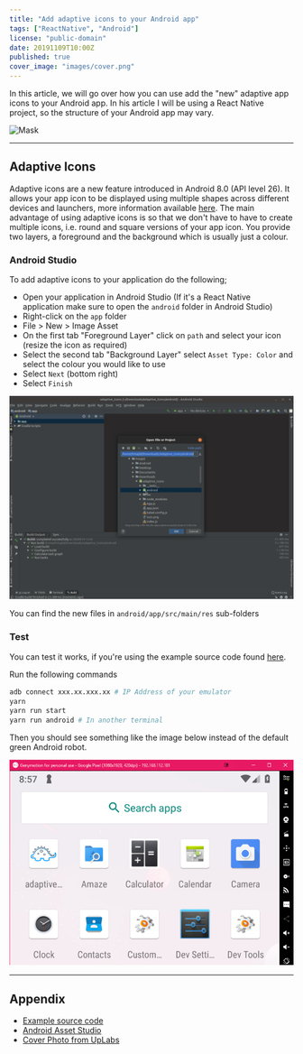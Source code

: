 ```yaml
---
title: "Add adaptive icons to your Android app"
tags: ["ReactNative", "Android"]
license: "public-domain"
date: 20191109T10:00Z
published: true
cover_image: "images/cover.png"
---
```


In this article, we will go over how you can use add the "new" adaptive app icons to your Android app.
In his article I will be using a React Native project, so the structure of your Android app may vary.

![Mask](https://developer.android.com/guide/practices/ui_guidelines/images/NB_Icon_Mask_Shapes_Ext_02.gif)

---

## Adaptive Icons

Adaptive icons are a new feature introduced in Android 8.0 (API level 26). It allows your app icon
to be displayed using multiple shapes across different devices and launchers, more
information available [here](https://developer.android.com/guide/practices/ui_guidelines/icon_design_adaptive).
The main advantage of using adaptive icons is so that we don't have to have to create multiple icons, i.e. round and square
versions of your app icon. You provide two layers, a foreground and the background which is usually just a colour.

### Android Studio

To add adaptive icons to your application do the following;

- Open your application in Android Studio (If it's a React Native application make sure to open the `android` folder in Android Studio)
- Right-click on the `app` folder
- File > New > Image Asset
- On the first tab "Foreground Layer" click on `path` and select your icon (resize the icon as required)
- Select the second tab "Background Layer" select `Asset Type: Color` and select the colour you would like to use
- Select `Next` (bottom right)
- Select `Finish`

![Android Studio](images/android-studio.gif)

You can find the new files in `android/app/src/main/res` sub-folders

### Test

You can test it works, if you're using the example source code found
[here](https://github.com/hmajid2301/medium/tree/master/16.%20Add%20Adaptive%20Icons%20to%20your%20Android%20App).

Run the following commands

```bash
adb connect xxx.xx.xxx.xx # IP Address of your emulator
yarn
yarn run start
yarn run android # In another terminal
```

Then you should see something like the image below instead of the default green Android robot.

![New Icon](images/cover.png)

---

## Appendix

- [Example source code](https://github.com/hmajid2301/medium/tree/master/16.%20Add%20Adaptive%20Icons%20to%20your%20Android%20App)
- [Android Asset Studio](https://romannurik.github.io/AndroidAssetStudio/index.html)
- [Cover Photo from UpLabs](https://www.uplabs.com/posts/adaptive-icons-for-android-o)
